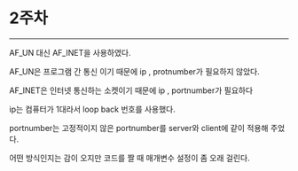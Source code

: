 # 2주차
---------
AF_UN 대신 AF_INET을 사용하였다.

AF_UN은 프로그램 간 통신 이기 때문에 ip , protnumber가 필요하지 않았다.

AF_INET은 인터넷 통신하는 소켓이기 때문에 ip , portnumber가 필요하다

ip는 컴퓨터가 1대라서 loop back 번호를 사용했다.

portnumber는 고정적이지 않은 portnumber를 server와 client에 같이 적용해 주었다.

어떤 방식인지는 감이 오지만 코드를 짤 때 매개변수 설정이 좀 오래 걸린다.
